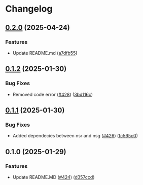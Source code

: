 # Changelog

## [0.2.0](https://github.com/prefapp/tfm/compare/azure-nsg-nsr-v0.1.2...azure-nsg-nsr-v0.2.0) (2025-04-24)


### Features

* Update README.md ([a7dfb55](https://github.com/prefapp/tfm/commit/a7dfb55b83447cf3ef08d168ab756e791f322e7a))

## [0.1.2](https://github.com/prefapp/tfm/compare/azure-nsg-nsr-v0.1.1...azure-nsg-nsr-v0.1.2) (2025-01-30)


### Bug Fixes

* Removed  code error ([#428](https://github.com/prefapp/tfm/issues/428)) ([3bd116c](https://github.com/prefapp/tfm/commit/3bd116c25d8e1790eb0c2d15dbe0df4220d60c9a))

## [0.1.1](https://github.com/prefapp/tfm/compare/azure-nsg-nsr-v0.1.0...azure-nsg-nsr-v0.1.1) (2025-01-30)


### Bug Fixes

* Added dependecies between nsr and nsg ([#426](https://github.com/prefapp/tfm/issues/426)) ([fc565c0](https://github.com/prefapp/tfm/commit/fc565c02478d44ea68e9a1160886598bc68fe23e))

## 0.1.0 (2025-01-29)


### Features

* Update README.MD ([#424](https://github.com/prefapp/tfm/issues/424)) ([d357ccd](https://github.com/prefapp/tfm/commit/d357ccd6a1d004b46fe7040e310bb819084875b3))
